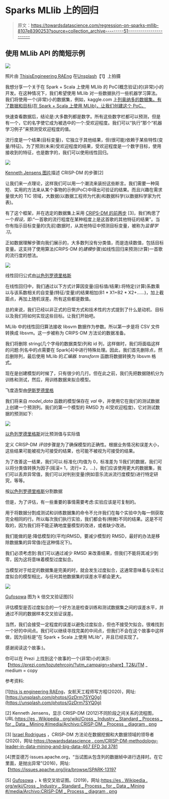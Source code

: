 # Sparks MLlib 上的回归

> 原文：<https://towardsdatascience.com/regression-on-sparks-mllib-8107e8390253?source=collection_archive---------51----------------------->

## 使用 MLlib API 的简短示例

![](img/f6ce3ce5431831354523317a4544ecfc.png)

照片由 [ThisisEngineering RAEng](https://unsplash.com/@thisisengineering?utm_source=medium&utm_medium=referral) 在[Unsplash](https://unsplash.com?utm_source=medium&utm_medium=referral)【1】上拍摄

我想分享一个关于在 Spark + Scala 上使用 MLlib 的 PoC(概念验证)的(非常)小的开发。在这种情况下，我们希望使用 MLlib 对一些数据执行一些机器学习算法。我们将使用一个(非常)小的数据集，例如，kaggle.com 上[列奥纳多的数据集。有了数据和目标(在 Spark + Scala 上使用 MLlib)，让我们创建这个 PoC。](https://www.kaggle.com/leonardopena/top50spotify2019)

快速查看数据后，结论是:大多数列都是数字。所有这些数字栏都可以预测，但是有一个，它的名字使它成为被选中的一个:受欢迎程度。我们可以“执行”那个“机器学习例子”来预测受欢迎程度的值。

流行度是一个结果(目标变量)，它独立于其他结果，但(很可能)依赖于某些特性(变量/特征)。为了预测(未来)受欢迎程度的结果，受欢迎程度是一个数字目标，使用接收到的特征，也是数字的，我们可以使用线性回归。

![](img/74b350dfc63d7139af34c9364175edf3.png)

[Kenneth Jensens 图片](https://creativecommons.org/licenses/by-sa/3.0/)描述 CRISP-DM 的步骤[2]

让我们来一点理论，这样我们可以用一个潮流来装扮这些断言。我们需要一种简短、实用的方法来从某个事物的示例(PoC)中得出可验证的结果。而且兴趣在需求量很大的 TIC 领域，大数据(以数据工程师为代表)和数据科学(以数据科学家为代表)。

有了这个框架，并在选定的数据集上采用 [CRIPS-DM 的前两步](/crisp-dm-methodology-leader-in-data-mining-and-big-data-467efd3d3781) [3]，我们构思了一个*假设*，即:“一首歌的流行程度在某种程度上是这首歌的其他特征的结果”。当你有指示目标变量的(先前)数据时，从其他特征中预测目标变量，被称为*监督学习。*

正如数据理解步骤向我们展示的，大多数列没有分类值，而是连续数值，包括目标变量。这支持了使用算法(CRIPS-DM 的*建模*步骤)如线性回归来预测(计算)一首歌的流行度的想法。

![](img/aa60780aa94e0fdca532b035b4c06801.png)

线性回归公式由[以色列罗德里格斯](https://medium.com/@lwjirl)

在线性回归中，我们通过以下方式计算因变量(目标值/结果):将特定(计算)系数乘以与该系数相关的自变量(特征/变量)的结果相加(B1 * X1+B2 * X2+……)，加上截距点，再加上随机误差。所有这些都是数值。

总的来说，我们已经以非正式的日常方式和技术性的方式提到了什么是动机、目标以及我们将如何实现这些目标。让我们开始吧。

MLlib 中的线性回归算法接收 libsvm 数据作为参数。所以第一步是将 CSV 文件转换成 libsvm。这一步被称为 CRIPS-DM 方法论的数据准备。

我们将删除 string(几个字母的数据类型)列和 id 列，这样做时，我们将面临这样的问题:列名中的点需要在 Spark[4]中进行特殊处理。因此，我们首先删除点，然后删除列，最后使用 MLlib 的*汇编器. transform* 函数将数据转换为 libsvm 格式。

现在是创建模型的时候了，只有很少的几行。但在此之前，我们先把数据随机分为训练和测试，然后，用训练数据来拟合模型。

飞度造型由[伊斯罗德里格](https://medium.com/@lwjirl)

我们将来自 *model_data* 函数的模型保存在 *val* 中，并使用它在我们的测试数据上创建一个预测列。我们的第一个模型的 RMSD 为 4(受欢迎程度)，它对测试数据的预测如下:

![](img/395503f21131d4321542d243a2d0e816.png)

[以色列罗德里格斯](https://medium.com/@lwjirl)对比预测值与实际值

定义 CRISP-DM *评估*步骤是为了确保模型的正确性。根据业务情况和误差大小，这些结果可能被视为可接受的结果，也可能不被视为可接受的结果。

为了改善这一结果，我们可以:标准化(均值为 0，标准差为 1)我们的数据，我们可以将分类值转换为因子(摇滚= 1，流行= 2，…)，我们应该使用更大的数据集，我们可以丢弃异常值，我们可以对判别变量(例如音乐流派流行度模型)进行特定研究，等等。

按[以色列罗德里格斯](https://medium.com/@lwjirl)分割数据

但是，为了评估，有一些重要的事情需要考虑:实验应该是可复制的。

用于将数据分割成测试和训练数据集的命令不允许我们在每个实验中为每一侧获取完全相同的行。所以每次我们执行实验，我们都会有(稍微)不同的结果。这是不可取的，因为我们将不能正确地度量模型的改进，或者缺少改进。

我们能做的是:降低模型的(平均)RMSD。要减少模型的 RMSD，最好的办法是移除数据集的异常值(在这种情况下)。

我们必须考虑到:我们可以通过减少 RMSD 来改善结果，但我们不能将其减少到零，因为这将意味着模型过度拟合。

当模型对于给定的数据集是完美的时，就会发生过度拟合，这通常意味着与没有过度拟合的模型相比，与任何其他数据集的误差水平都会更大。

![](img/4680c07be9977f7c35376f8fe2ae05ac.png)

[Gufosowa](https://commons.wikimedia.org/wiki/User:Gufosowa) 图为 k 倍交叉验证图[5]

评估模型是否过度拟合的一个好方法是检查训练和测试数据集之间的误差水平，并通过不同的数据样本交叉验证误差。

当然，我们会接受一定程度的误差以避免过度拟合，但也不接受欠拟合。很难找到一个好的中间点。我们可以继续寻找完美的中间点，但我们不会在这个故事中这样做，因为目标是“在 Spark + Scala 上使用 MLlib”，并且已经实现了。

感谢阅读这个故事:)。

你可以在 Prezi 上找到这个故事的一个(非常)小的演示:【https://prezi.com/tozutehrcojn/?utm_campaign=share】T2&UTM _ medium = copy

参考资料:

[1][this is engineering RAEng](https://unsplash.com/@thisisengineering)，女航天工程师写方程(2020)，网址:[https://unsplash.com/photos/GzDrm7SYQ0g](https://unsplash.com/photos/GzDrm7SYQ0g)

[2] Kenneth Jensens，显示 CRISP-DM (2012)不同阶段之间关系的流程图，URL:[https://es . Wikipedia . org/wiki/Cross _ Industry _ Standard _ Process _ for _ Data _ Mining #/media/Archivo:CRISP-DM _ Process _ diagram . png](https://en.wikipedia.org/wiki/Cross-industry_standard_process_for_data_mining#/media/File:CRISP-DM_Process_Diagram.png)

[3] [Israel Rodrigues](https://towardsdatascience.com/@lwjirl?source=post_page-----467efd3d3781----------------------) ，CRISP-DM 方法论在数据挖掘和大数据领域的领导者(2020)，网址:[https://towardsdatascience . com/CRISP-DM-methodology-leader-in-data-mining-and-big-data-467 EFD 3d 3781](/crisp-dm-methodology-leader-in-data-mining-and-big-data-467efd3d3781)

[4]贾亚德万·issues.apache.org，“当试图从包含列的数据帧中进行选择时。在它里面，是抛出异常”(2016)，网址:【https://issues.apache.org/jira/browse/SPARK-13197

[5] [Gufosowa](https://commons.wikimedia.org/wiki/User:Gufosowa) ，k 倍交叉验证图。(2019)，网址:[https://es . Wikipedia . org/wiki/Cross _ Industry _ Standard _ Process _ for _ Data _ Mining #/media/Archivo:CRISP-DM _ Process _ diagram . png](https://en.wikipedia.org/wiki/Cross-validation_(statistics)#/media/File:K-fold_cross_validation_EN.svg)